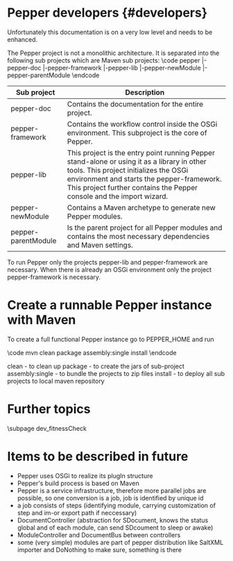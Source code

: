 Pepper developers {#developers}
======

Unfortunately this documentation is on a very low level and needs to be enhanced. 

The Pepper project is not a monolithic architecture. It is separated into the following sub projects which are Maven sub projects:
\code
pepper
|-pepper-doc
|-pepper-framework
|-pepper-lib
|-pepper-newModule
|-pepper-parentModule
\endcode


Sub project  | Description
------------- 		| -------------
pepper-doc  		| Contains the documentation for the entire project. 
pepper-framework	| Contains the workflow control inside the OSGi environment. This subproject is the core of Pepper.
pepper-lib			| This project is the entry point running Pepper stand-alone or using it as a library in other tools. This project initializes the OSGi environment and starts the pepper-framework. This project further contains the Pepper console and the import wizard.
pepper-newModule	| Contains a Maven archetype to generate new Pepper modules.
pepper-parentModule | Is the parent project for all Pepper modules and contains the most necessary dependencies and Maven settings.

To run Pepper only the projects pepper-lib and pepper-framework are necessary. When there is already an OSGi environment only the project pepper-framework is necessary.


Create a runnable Pepper instance with Maven
===

To create a full functional Pepper instance go to PEPPER_HOME and run

\code
mvn clean package assembly:single install
\endcode

clean - to clean up
package - to create the jars of sub-project
assembly:single - to bundle the projects to zip files
install - to deploy all sub projects to local maven repository

Further topics
===

\subpage dev_fitnessCheck

Items to be described in future
===

* Pepper uses OSGi to realize its plugIn structure
* Pepper's build process is based on Maven 
* Pepper is a service infrastructure, therefore more parallel jobs are possible, so one conversion is a job, job is identified by unique id 
* a job consists of steps (identifying module, carrying customization of step and im-or export path if neccessary) 
* DocumentController (abstraction for SDocument, knows the status global and of each module, can send SDcoument to sleep or awake) 
* ModuleController and DocumentBus between controllers 
* some (very simple) modules are part of pepper distribution like SaltXML importer and DoNothing to make sure, something is there
